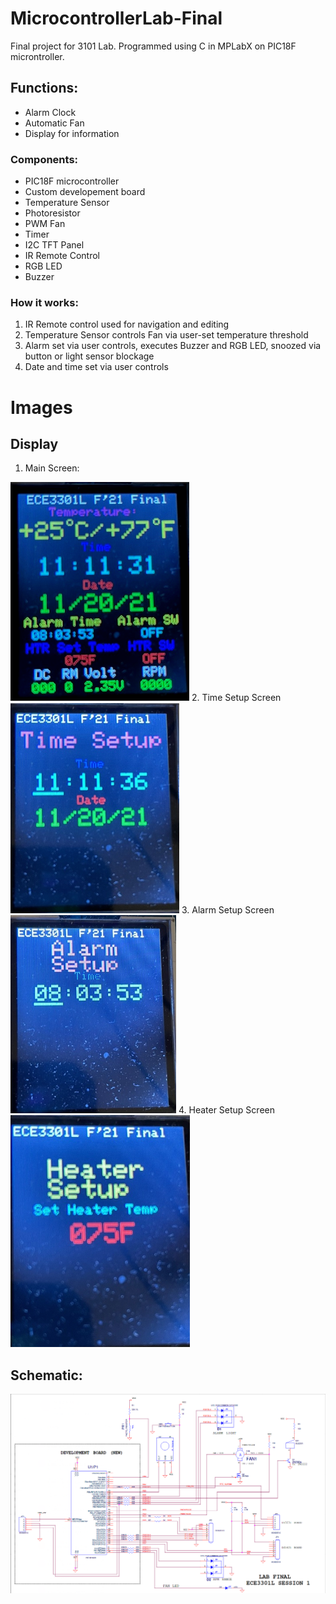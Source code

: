# MicrocontrollerLab-Final
Final project for 3101 Lab. Programmed using C in MPLabX on PIC18F microntroller. 

## Functions:
- Alarm Clock
- Automatic Fan
- Display for information

### Components: 
- PIC18F microcontroller
- Custom developement board
- Temperature Sensor
- Photoresistor
- PWM Fan
- Timer
- I2C TFT Panel
- IR Remote Control
- RGB LED
- Buzzer

### How it works:
1. IR Remote control used for navigation and editing
2. Temperature Sensor controls Fan via user-set temperature threshold
3. Alarm set via user controls, executes Buzzer and RGB LED, snoozed via button or light sensor blockage
4. Date and time set via user controls

# Images
## Display
1. Main Screen:
  <img src="https://github.com/MykelMatar/MicrocontrollerLab-Final/blob/main/Images/3101F_MainScreen.png">
2. Time Setup Screen
  <img src="https://github.com/MykelMatar/MicrocontrollerLab-Final/blob/main/Images/3101F_TimeSetupScreen.png">
3. Alarm Setup Screen
  <img src="https://github.com/MykelMatar/MicrocontrollerLab-Final/blob/main/Images/3101F_AlarmSetupScreen.png">
4. Heater Setup Screen
  <img src="https://github.com/MykelMatar/MicrocontrollerLab-Final/blob/main/Images/3101F_HeaterSetupScreen.png">
  
## Schematic: 
<img src= "https://github.com/MykelMatar/MicrocontrollerLab-Final/blob/main/Images/3101F_Schematic.png">
